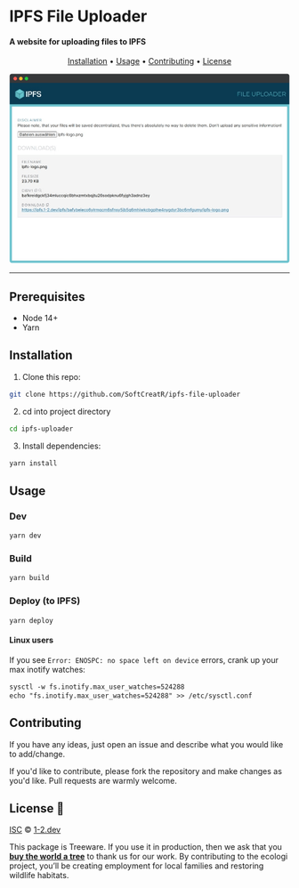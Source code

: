 # IPFS File Uploader
#### A website for uploading files to IPFS

<div align="center">

<a href="#installation"> Installation</a> • <a href="#usage"> Usage</a> • <a href="#contributing"> Contributing</a> • <a href="#license-"> License</a>

![Screenshot](screenshot.png)

</div>

---

## Prerequisites

- Node 14+
- Yarn

## Installation

1. Clone this repo:

```bash
git clone https://github.com/SoftCreatR/ipfs-file-uploader
```

2. cd into project directory

```bash
cd ipfs-uploader
```

3. Install dependencies:

```bash
yarn install
```

## Usage

### Dev

```bash
yarn dev
```

### Build

```bash
yarn build
```

### Deploy (to IPFS)

```
yarn deploy
```

#### Linux users

If you see `Error: ENOSPC: no space left on device` errors, crank up your max inotify watches:

```
sysctl -w fs.inotify.max_user_watches=524288
echo "fs.inotify.max_user_watches=524288" >> /etc/sysctl.conf
```

## Contributing

If you have any ideas, just open an issue and describe what you would like to add/change.

If you'd like to contribute, please fork the repository and make changes as you'd like. Pull requests are warmly welcome.

## License 🌳

[ISC](LICENSE.md) © [1-2.dev](https://1-2.dev)

This package is Treeware. If you use it in production, then we ask that you [**buy the world a tree**](https://ecologi.com/softcreatr?r=61212ab3fc69b8eb8a2014f4) to thank us for our work. By contributing to the ecologi project, you’ll be creating employment for local families and restoring wildlife habitats.
